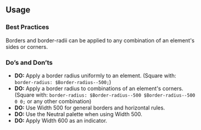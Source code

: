 ## Usage

### Best Practices
Borders and border-radii can be applied to any combination of an element's sides or corners.

### Do’s and Don’ts
- **DO:** Apply a border radius uniformly to an element. (Square with: `border-radius: $Border-radius--500;`)
- **DO:** Apply a border radius to combinations of an element's corners. (Square with: `border-radius: $Border-radius--500 $Border-radius--500 0 0;` or any other combination)
- **DO:** Use Width 500 for general borders and horizontal rules. 
- **DO:** Use the Neutral palette when using Width 500.
- **DO:** Apply Width 600 as an indicator.
